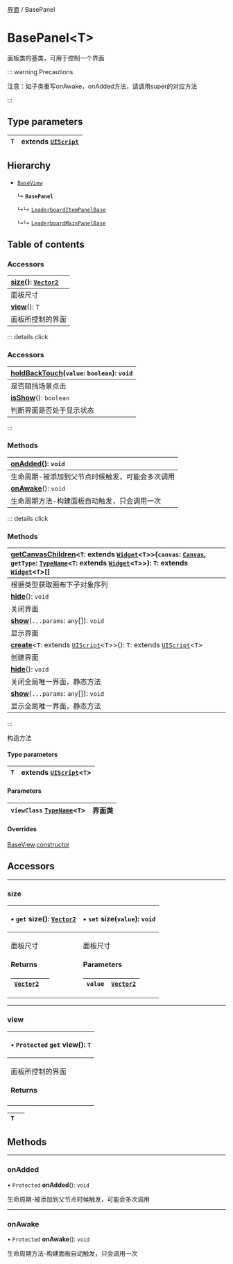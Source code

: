 [界面](../groups/Extension.界面.md) / BasePanel

# BasePanel<T\> <Badge type="tip" text="Class" /> <Score text="BasePanel<T\>" />

面板类的基类，可用于控制一个界面

::: warning Precautions

注意：如子类重写onAwake，onAdded方法，请调用super的对应方法

:::

## Type parameters

| `T` | extends [`UIScript`](mw.UIScript.md) |
| :------ | :------ |

## Hierarchy

- [`BaseView`](mwext.BaseView.md)

  ↳ **`BasePanel`**

  ↳↳ [`LeaderboardItemPanelBase`](mwext.LeaderboardItemPanelBase.md)

  ↳↳ [`LeaderboardMainPanelBase`](mwext.LeaderboardMainPanelBase.md)

## Table of contents

### Accessors <Score text="Accessors" /> 
| **[size](mwext.BasePanel.md#size)**(): [`Vector2`](mw.Vector2.md)  |
| :-----|
| 面板尺寸|
| **[view](mwext.BasePanel.md#view)**(): `T`  |
| 面板所控制的界面|


::: details click
### Accessors <Score text="Accessors" /> 
| **[holdBackTouch](mwext.BaseView.md#holdbacktouch)**(`value`: `boolean`): `void`  |
| :-----|
| 是否阻挡场景点击|
| **[isShow](mwext.BaseView.md#isshow)**(): `boolean`  |
| 判断界面是否处于显示状态|
:::


### Methods <Score text="Methods" /> 
| **[onAdded](mwext.BasePanel.md#onadded)**(): `void` <Badge type="tip" text="client" />  |
| :-----|
| 生命周期-被添加到父节点时候触发，可能会多次调用|
| **[onAwake](mwext.BasePanel.md#onawake)**(): `void` <Badge type="tip" text="client" />  |
| 生命周期方法-构建面板自动触发，只会调用一次|


::: details click
### Methods <Score text="Methods" /> 
| **[getCanvasChildren](mwext.BaseView.md#getcanvaschildren)**<`T`: extends [`Widget`](mw.Widget.md)<`T`\>\>(`canvas`: [`Canvas`](mw.Canvas.md), `getType`: [`TypeName`](../interfaces/mw.TypeName.md)<`T`: extends [`Widget`](mw.Widget.md)<`T`\>\>): `T`: extends [`Widget`](mw.Widget.md)<`T`\>[] <Badge type="tip" text="client" />  |
| :-----|
| 根据类型获取画布下子对象序列|
| **[hide](mwext.BaseView.md#hide)**(): `void` <Badge type="tip" text="client" />  |
| 关闭界面|
| **[show](mwext.BaseView.md#show)**(`...params`: `any`[]): `void` <Badge type="tip" text="client" />  |
| 显示界面|
| **[create](mwext.BaseView.md#create)**<`T`: extends [`UIScript`](mw.UIScript.md)<`T`\>\>(): `T`: extends [`UIScript`](mw.UIScript.md)<`T`\> <Badge type="tip" text="client" />  |
| 创建界面|
| **[hide](mwext.BaseView.md#hide-1)**(): `void` <Badge type="tip" text="client" />  |
| 关闭全局唯一界面，静态方法|
| **[show](mwext.BaseView.md#show-1)**(`...params`: `any`[]): `void` <Badge type="tip" text="client" />  |
| 显示全局唯一界面，静态方法|
:::


构造方法

#### Type parameters

| `T` | extends [`UIScript`](mw.UIScript.md)<`T`\> |
| :------ | :------ |

#### Parameters

| `viewClass` [`TypeName`](../interfaces/mw.TypeName.md)<`T`\> |  界面类 |
| :------ | :------ |

#### Overrides

[BaseView](mwext.BaseView.md).[constructor](mwext.BaseView.md#constructor)

## Accessors

___

### size <Score text="size" /> 

<table class="get-set-table">
<thead><tr>
<th style="text-align: left">

• `get` **size**(): [`Vector2`](mw.Vector2.md)

</th>
<th style="text-align: left">

• `set` **size**(`value`): `void`

</th>
</tr></thead>
<tbody><tr>
<td style="text-align: left">


面板尺寸

#### Returns

| [`Vector2`](mw.Vector2.md) |  |
| :------ | :------ |


</td>
<td style="text-align: left">


面板尺寸

#### Parameters

| `value` | [`Vector2`](mw.Vector2.md) |
| :------ | :------ |



</td>
</tr></tbody>
</table>

___

### view <Score text="view" /> 

<table class="get-set-table">
<thead><tr>
<th style="text-align: left">

• `Protected` `get` **view**(): `T`

</th>
</tr></thead>
<tbody><tr>
<td style="text-align: left">


面板所控制的界面

#### Returns

</td>
</tr></tbody>
</table>

| `T` |  |
| :------ | :------ |

## Methods

___

### onAdded <Score text="onAdded" /> 

• `Protected` **onAdded**(): `void` <Badge type="tip" text="client" />

生命周期-被添加到父节点时候触发，可能会多次调用


___

### onAwake <Score text="onAwake" /> 

• `Protected` **onAwake**(): `void` <Badge type="tip" text="client" />

生命周期方法-构建面板自动触发，只会调用一次

